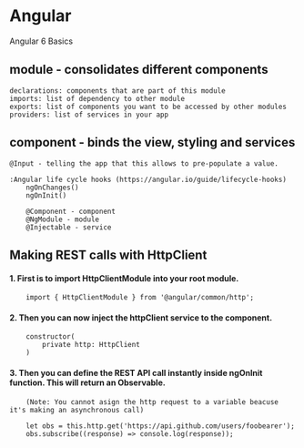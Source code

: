# Angular
Angular 6 Basics

## module - consolidates different components
    declarations: components that are part of this module
    imports: list of dependency to other module
    exports: list of components you want to be accessed by other modules
    providers: list of services in your app

## component - binds the view, styling and services
    @Input - telling the app that this allows to pre-populate a value.
    
    :Angular life cycle hooks (https://angular.io/guide/lifecycle-hooks)
        ngOnChanges()
        ngOnInit()

        @Component - component
        @NgModule - module
        @Injectable - service
        

## Making REST calls with HttpClient
   #### 1. First is to import HttpClientModule into your root module.

        import { HttpClientModule } from '@angular/common/http';

   #### 2. Then you can now inject the httpClient service to the component.

        constructor(
            private http: HttpClient
        )
        
   #### 3. Then you can define the REST API call instantly inside ngOnInit function. This will return an Observable.
        (Note: You cannot asign the http request to a variable beacuse it's making an asynchronous call)

        let obs = this.http.get('https://api.github.com/users/foobearer');
        obs.subscribe((response) => console.log(response));
